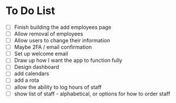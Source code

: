  # To Do List
 
 - [ ] Finish building the add employees page
 - [ ] Allow removal of employees
 - [ ] Allow users to change their information
 - [ ] Maybe 2FA / email confirmation
 - [ ] Set up welcome email
 - [ ] Draw up how I want the app to function fully
 - [ ] Design dashboard
 - [ ] add calendars
 - [ ] add a rota
 - [ ] allow the ability to log hours of staff
 - [ ] show list of staff - alphabetical, or options for how to order staff
